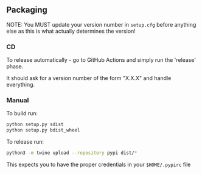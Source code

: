 ## Packaging

NOTE: You MUST update your version number in `setup.cfg` before anything else as this is what actually determines the version!

### CD

To release automatically - go to GitHub Actions and simply run the 'release' phase.

It should ask for a version number of the form "X.X.X" and handle everything.

### Manual

To build run:

```bash
python setup.py sdist
python setup.py bdist_wheel
```

To release run:

```bash
python3 -m twine upload --repository pypi dist/*
```

This expects you to have the proper credentials in your `$HOME/.pypirc` file